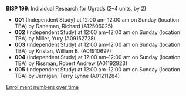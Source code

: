 **BISP 199**: Individual Research for Ugrads (2–4 units, by 2)

- **001** (Independent Study) at 12:00 am–12:00 am on Sunday (location TBA) by Daneman, Richard (A12506025)
- **002** (Independent Study) at 12:00 am–12:00 am on Sunday (location TBA) by Miller, Yury (A09152728)
- **003** (Independent Study) at 12:00 am–12:00 am on Sunday (location TBA) by Kristan, William B. (A01910697)
- **004** (Independent Study) at 12:00 am–12:00 am on Sunday (location TBA) by Rissman, Robert Andrew (A01192923)
- **005** (Independent Study) at 12:00 am–12:00 am on Sunday (location TBA) by Jernigan, Terry Lynne (A01211284)

[Enrollment numbers over time](./BISP199.tsv)
